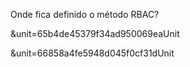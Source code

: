 Onde fica definido o método RBAC?

&unit=65b4de45379f34ad950069eaUnit

&unit=66858a4fe5948d045f0cf31dUnit
